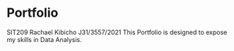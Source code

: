 # Portfolio
SIT209
Rachael Kibicho
J31/3557/2021
This Portfolio is designed to expose my skills in Data Analysis.

